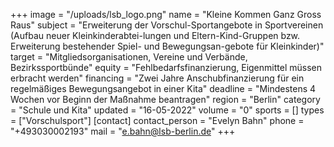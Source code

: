 +++
image = "/uploads/lsb_logo.png"
name = "Kleine Kommen Ganz Gross Raus"
subject = "Erweiterung der Vorschul-Sportangebote in Sportvereinen (Aufbau neuer Kleinkinderabtei-lungen und Eltern-Kind-Gruppen bzw. Erweiterung bestehender Spiel- und Bewegungsan-gebote für Kleinkinder)"
target = "Mitgliedsorganisationen, Vereine und Verbände, Bezirkssportbünde"
equity = "Fehlbedarfsfinanzierung, Eigenmittel müssen erbracht werden"
financing = "Zwei Jahre Anschubfinanzierung für ein regelmäßiges Bewegungsangebot in einer Kita"
deadline = "Mindestens 4 Wochen vor Beginn der Maßnahme beantragen"
region = "Berlin"
category = "Schule und Kita"
updated = "16-05-2022"
volume = "0"
sports = []
types = ["Vorschulsport"]
[contact]
contact_person = "Evelyn Bahn"
phone = "+493030002193"
mail = "e.bahn@lsb-berlin.de"
+++